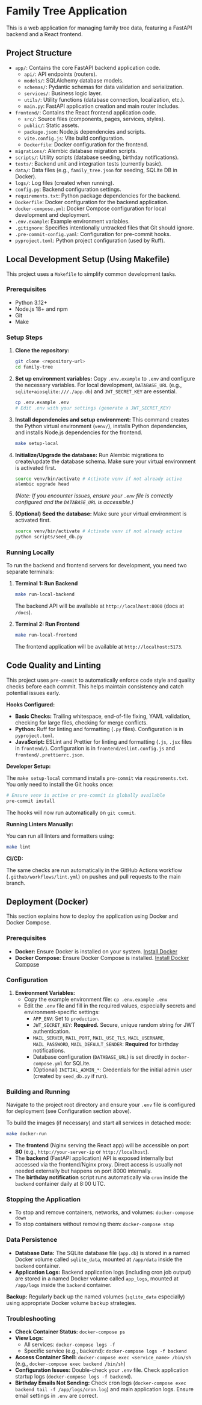 # Family Tree Application

This is a web application for managing family tree data, featuring a FastAPI backend and a React frontend.

## Project Structure

- `app/`: Contains the core FastAPI backend application code.
  - `api/`: API endpoints (routers).
  - `models/`: SQLAlchemy database models.
  - `schemas/`: Pydantic schemas for data validation and serialization.
  - `services/`: Business logic layer.
  - `utils/`: Utility functions (database connection, localization, etc.).
  - `main.py`: FastAPI application creation and main router includes.
- `frontend/`: Contains the React frontend application code.
  - `src/`: Source files (components, pages, services, styles).
  - `public/`: Static assets.
  - `package.json`: Node.js dependencies and scripts.
  - `vite.config.js`: Vite build configuration.
  - `Dockerfile`: Docker configuration for the frontend.
- `migrations/`: Alembic database migration scripts.
- `scripts/`: Utility scripts (database seeding, birthday notifications).
- `tests/`: Backend unit and integration tests (currently basic).
- `data/`: Data files (e.g., `family_tree.json` for seeding, SQLite DB in Docker).
- `logs/`: Log files (created when running).
- `config.py`: Backend configuration settings.
- `requirements.txt`: Python package dependencies for the backend.
- `Dockerfile`: Docker configuration for the backend application.
- `docker-compose.yml`: Docker Compose configuration for local development and deployment.
- `.env.example`: Example environment variables.
- `.gitignore`: Specifies intentionally untracked files that Git should ignore.
- `.pre-commit-config.yaml`: Configuration for pre-commit hooks.
- `pyproject.toml`: Python project configuration (used by Ruff).

## Local Development Setup (Using Makefile)

This project uses a `Makefile` to simplify common development tasks.

### Prerequisites

- Python 3.12+
- Node.js 18+ and npm
- Git
- Make

### Setup Steps

1.  **Clone the repository:**
    ```bash
    git clone <repository-url>
    cd family-tree
    ```

2.  **Set up environment variables:**
    Copy `.env.example` to `.env` and configure the necessary variables. For local development, `DATABASE_URL` (e.g., `sqlite+aiosqlite:///./app.db`) and `JWT_SECRET_KEY` are essential.
    ```bash
    cp .env.example .env
    # Edit .env with your settings (generate a JWT_SECRET_KEY)
    ```

3.  **Install dependencies and setup environment:**
    This command creates the Python virtual environment (`venv/`), installs Python dependencies, and installs Node.js dependencies for the frontend.
    ```bash
    make setup-local
    ```

4.  **Initialize/Upgrade the database:**
    Run Alembic migrations to create/update the database schema. Make sure your virtual environment is activated first.
    ```bash
    source venv/bin/activate # Activate venv if not already active
    alembic upgrade head
    ```
    *(Note: If you encounter issues, ensure your `.env` file is correctly configured and the `DATABASE_URL` is accessible.)*

5.  **(Optional) Seed the database:**
    Make sure your virtual environment is activated first.
    ```bash
    source venv/bin/activate # Activate venv if not already active
    python scripts/seed_db.py
    ```

### Running Locally

To run the backend and frontend servers for development, you need two separate terminals:

1.  **Terminal 1: Run Backend**
    ```bash
    make run-local-backend
    ```
    The backend API will be available at `http://localhost:8000` (docs at `/docs`).

2.  **Terminal 2: Run Frontend**
    ```bash
    make run-local-frontend
    ```
    The frontend application will be available at `http://localhost:5173`.

## Code Quality and Linting

This project uses `pre-commit` to automatically enforce code style and quality checks before each commit. This helps maintain consistency and catch potential issues early.

**Hooks Configured:**

*   **Basic Checks:** Trailing whitespace, end-of-file fixing, YAML validation, checking for large files, checking for merge conflicts.
*   **Python:** Ruff for linting and formatting (`.py` files). Configuration is in `pyproject.toml`.
*   **JavaScript:** ESLint and Prettier for linting and formatting (`.js`, `.jsx` files in `frontend/`). Configuration is in `frontend/eslint.config.js` and `frontend/.prettierrc.json`.

**Developer Setup:**

The `make setup-local` command installs `pre-commit` via `requirements.txt`. You only need to install the Git hooks once:
```bash
# Ensure venv is active or pre-commit is globally available
pre-commit install
```
The hooks will now run automatically on `git commit`.

**Running Linters Manually:**

You can run all linters and formatters using:
```bash
make lint
```

**CI/CD:**

The same checks are run automatically in the GitHub Actions workflow (`.github/workflows/lint.yml`) on pushes and pull requests to the main branch.

## Deployment (Docker)

This section explains how to deploy the application using Docker and Docker Compose.

### Prerequisites

*   **Docker:** Ensure Docker is installed on your system. [Install Docker](https://docs.docker.com/engine/install/)
*   **Docker Compose:** Ensure Docker Compose is installed. [Install Docker Compose](https://docs.docker.com/compose/install/)

### Configuration

1.  **Environment Variables:**
    *   Copy the example environment file: `cp .env.example .env`
    *   Edit the `.env` file and fill in the required values, especially secrets and environment-specific settings:
        *   `APP_ENV`: Set to `production`.
        *   `JWT_SECRET_KEY`: **Required.** Secure, unique random string for JWT authentication.
        *   `MAIL_SERVER`, `MAIL_PORT`, `MAIL_USE_TLS`, `MAIL_USERNAME`, `MAIL_PASSWORD`, `MAIL_DEFAULT_SENDER`: **Required** for birthday notifications.
        *   Database configuration (`DATABASE_URL`) is set directly in `docker-compose.yml` for SQLite.
        *   (Optional) `INITIAL_ADMIN_*`: Credentials for the initial admin user (created by `seed_db.py` if run).

### Building and Running

Navigate to the project root directory and ensure your `.env` file is configured for deployment (see Configuration section above).

To build the images (if necessary) and start all services in detached mode:
```bash
make docker-run
```
*   The **frontend** (Nginx serving the React app) will be accessible on port **80** (e.g., `http://your-server-ip` or `http://localhost`).
*   The **backend** (FastAPI application) API is exposed internally but accessed via the frontend/Nginx proxy. Direct access is usually not needed externally but happens on port 8000 internally.
*   The **birthday notification** script runs automatically via `cron` inside the `backend` container daily at 8:00 UTC.

### Stopping the Application

*   To stop and remove containers, networks, and volumes: `docker-compose down`
*   To stop containers without removing them: `docker-compose stop`

### Data Persistence

*   **Database Data:** The SQLite database file (`app.db`) is stored in a named Docker volume called `sqlite_data`, mounted at `/app/data` inside the `backend` container.
*   **Application Logs:** Backend application logs (including cron job output) are stored in a named Docker volume called `app_logs`, mounted at `/app/logs` inside the `backend` container.

**Backup:** Regularly back up the named volumes (`sqlite_data` especially) using appropriate Docker volume backup strategies.

### Troubleshooting

*   **Check Container Status:** `docker-compose ps`
*   **View Logs:**
    *   All services: `docker-compose logs -f`
    *   Specific service (e.g., backend): `docker-compose logs -f backend`
*   **Access Container Shell:** `docker-compose exec <service_name> /bin/sh` (e.g., `docker-compose exec backend /bin/sh`)
*   **Configuration Issues:** Double-check your `.env` file. Check application startup logs (`docker-compose logs -f backend`).
*   **Birthday Emails Not Sending:** Check cron logs (`docker-compose exec backend tail -f /app/logs/cron.log`) and main application logs. Ensure email settings in `.env` are correct.
